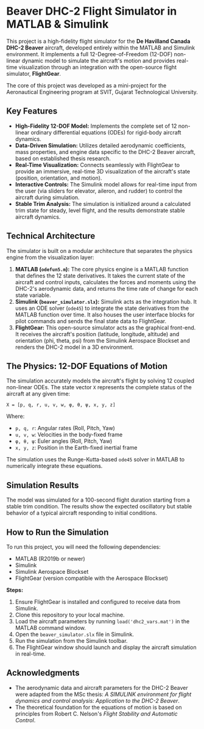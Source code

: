 # Beaver DHC-2 Flight Simulator in MATLAB & Simulink

This project is a high-fidelity flight simulator for the **De Havilland Canada DHC-2 Beaver** aircraft, developed entirely within the MATLAB and Simulink environment. It implements a full 12-Degree-of-Freedom (12-DOF) non-linear dynamic model to simulate the aircraft's motion and provides real-time visualization through an integration with the open-source flight simulator, **FlightGear**.

The core of this project was developed as a mini-project for the Aeronautical Engineering program at SVIT, Gujarat Technological University.

## Key Features

-   **High-Fidelity 12-DOF Model:** Implements the complete set of 12 non-linear ordinary differential equations (ODEs) for rigid-body aircraft dynamics.
-   **Data-Driven Simulation:** Utilizes detailed aerodynamic coefficients, mass properties, and engine data specific to the DHC-2 Beaver aircraft, based on established thesis research.
-   **Real-Time Visualization:** Connects seamlessly with FlightGear to provide an immersive, real-time 3D visualization of the aircraft's state (position, orientation, and motion).
-   **Interactive Controls:** The Simulink model allows for real-time input from the user (via sliders for elevator, aileron, and rudder) to control the aircraft during simulation.
-   **Stable Trim Analysis:** The simulation is initialized around a calculated trim state for steady, level flight, and the results demonstrate stable aircraft dynamics.

## Technical Architecture

The simulator is built on a modular architecture that separates the physics engine from the visualization layer:

1.  **MATLAB (`odefun5.m`):** The core physics engine is a MATLAB function that defines the 12 state derivatives. It takes the current state of the aircraft and control inputs, calculates the forces and moments using the DHC-2's aerodynamic data, and returns the time rate of change for each state variable.
2.  **Simulink (`beaver_simulator.slx`):** Simulink acts as the integration hub. It uses an ODE solver (`ode45`) to integrate the state derivatives from the MATLAB function over time. It also houses the user interface blocks for pilot commands and sends the final state data to FlightGear.
3.  **FlightGear:** This open-source simulator acts as the graphical front-end. It receives the aircraft's position (latitude, longitude, altitude) and orientation (phi, theta, psi) from the Simulink Aerospace Blockset and renders the DHC-2 model in a 3D environment.


## The Physics: 12-DOF Equations of Motion

The simulation accurately models the aircraft's flight by solving 12 coupled non-linear ODEs. The state vector `X` represents the complete status of the aircraft at any given time:

`X = [p, q, r, u, v, w, φ, θ, ψ, x, y, z]`

Where:
-   `p, q, r`: Angular rates (Roll, Pitch, Yaw)
-   `u, v, w`: Velocities in the body-fixed frame
-   `φ, θ, ψ`: Euler angles (Roll, Pitch, Yaw)
-   `x, y, z`: Position in the Earth-fixed inertial frame

The simulation uses the Runge-Kutta-based `ode45` solver in MATLAB to numerically integrate these equations.

## Simulation Results

The model was simulated for a 100-second flight duration starting from a stable trim condition. The results show the expected oscillatory but stable behavior of a typical aircraft responding to initial conditions.

## How to Run the Simulation

To run this project, you will need the following dependencies:
-   MATLAB (R2019b or newer)
-   Simulink
-   Simulink Aerospace Blockset
-   FlightGear (version compatible with the Aerospace Blockset)

**Steps:**
1.  Ensure FlightGear is installed and configured to receive data from Simulink.
2.  Clone this repository to your local machine.
3.  Load the aircraft parameters by running `load('dhc2_vars.mat')` in the MATLAB command window.
4.  Open the `beaver_simulator.slx` file in Simulink.
5.  Run the simulation from the Simulink toolbar.
6.  The FlightGear window should launch and display the aircraft simulation in real-time.

## Acknowledgments

-   The aerodynamic data and aircraft parameters for the DHC-2 Beaver were adapted from the MSc thesis: *A SIMULINK environment for flight dynamics and control analysis: Application to the DHC-2 Beaver*.
-   The theoretical foundation for the equations of motion is based on principles from Robert C. Nelson's *Flight Stability and Automatic Control*.
